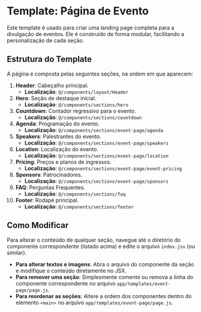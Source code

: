 # Template: Página de Evento

Este template é usado para criar uma landing page completa para a divulgação de eventos. Ele é construído de forma modular, facilitando a personalização de cada seção.

## Estrutura do Template

A página é composta pelas seguintes seções, na ordem em que aparecem:

1.  **Header**: Cabeçalho principal.
    *   **Localização**: `@/components/layout/Header`
2.  **Hero**: Seção de destaque inicial.
    *   **Localização**: `@/components/sections/hero`
3.  **Countdown**: Contador regressivo para o evento.
    *   **Localização**: `@/components/sections/countdown`
4.  **Agenda**: Programação do evento.
    *   **Localização**: `@/components/sections/event-page/agenda`
5.  **Speakers**: Palestrantes do evento.
    *   **Localização**: `@/components/sections/event-page/speakers`
6.  **Location**: Localização do evento.
    *   **Localização**: `@/components/sections/event-page/location`
7.  **Pricing**: Preços e planos de ingressos.
    *   **Localização**: `@/components/sections/event-page/event-pricing`
8.  **Sponsors**: Patrocinadores.
    *   **Localização**: `@/components/sections/event-page/sponsors`
9.  **FAQ**: Perguntas Frequentes.
    *   **Localização**: `@/components/sections/faq`
10. **Footer**: Rodapé principal.
    *   **Localização**: `@/components/sections/footer`

## Como Modificar

Para alterar o conteúdo de qualquer seção, navegue até o diretório do componente correspondente (listado acima) e edite o arquivo `index.jsx` (ou similar).

-   **Para alterar textos e imagens**: Abra o arquivo do componente da seção e modifique o conteúdo diretamente no JSX.
-   **Para remover uma seção**: Simplesmente comente ou remova a linha do componente correspondente no arquivo `app/templates/event-page/page.js`.
-   **Para reordenar as seções**: Altere a ordem dos componentes dentro do elemento `<main>` no arquivo `app/templates/event-page/page.js`.
